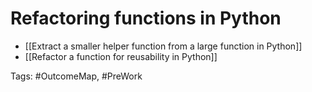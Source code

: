 # Refactoring functions in Python

- [[Extract a smaller helper function from a large function in Python]]
- [[Refactor a function for reusability in Python]]

Tags: #OutcomeMap, #PreWork 